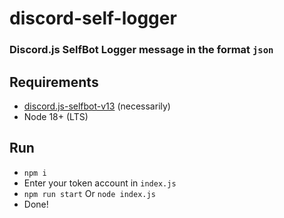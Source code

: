 # discord-self-logger
### Discord.js SelfBot Logger message in the format `json`

## Requirements
* [discord.js-selfbot-v13](https://github.com/aiko-chan-ai/discord.js-selfbot-v13) (necessarily)
* Node 18+ (LTS)

## Run
* ``` npm i ```
* Enter your token account in ` index.js `
* ``` npm run start ``` Or ``` node index.js ```
* Done!
